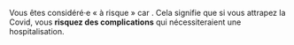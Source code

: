 Vous êtes considéré·e « à risque » car <span class="reponse-personne-fragile"></span>. Cela signifie que si vous attrapez la Covid, vous <b>risquez des complications</b> qui nécessiteraient une hospitalisation.